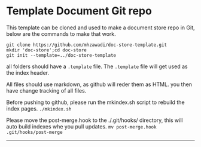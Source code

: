 # Template Document Git repo

This template can be cloned and used to make a document store repo in Git, below are the commands to make that work.

```
git clone https://github.com/mhzawadi/doc-store-template.git
mkdir 'doc-store';cd doc-store
git init --template=../doc-store-template
```

all folders should have a `.template` file. The `.template` file will get used as
the index header.

All files should use markdown, as github will reder them as HTML.
you then have change tracking of all files.

Before pushing to github, please run the mkindex.sh script to rebuild the index pages. `./mkindex.sh`

Please move the post-merge.hook to the ./.git/hooks/ directory, this will auto build indexes whe you pull updates. `mv post-merge.hook .git/hooks/post-merge`

----
